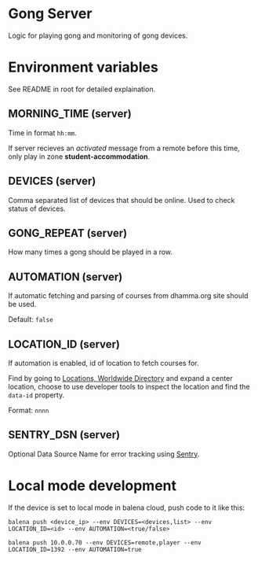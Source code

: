 # Gong Server

Logic for playing gong and monitoring of gong devices.

# Environment variables
See README in root for detailed explaination.

## MORNING_TIME (server)
Time in format `hh:mm`.

If server recieves an *activated* message from a remote before this time, only play in zone **student-accommodation**.

## DEVICES (server)
Comma separated list of devices that should be online. Used to check status of devices.

## GONG_REPEAT (server)
How many times a gong should be played in a row.

## AUTOMATION (server)
If automatic fetching and parsing of courses from dhamma.org site should be used.

Default: `false`

## LOCATION_ID (server)
If automation is enabled, id of location to fetch courses for.

Find by going to [Locations, Worldwide Directory](https://www.dhamma.org/en/locations/directory) and expand a center location, choose to use developer tools to inspect the location and find the `data-id` property.

Format: `nnnn`

## SENTRY_DSN (server)
Optional Data Source Name for error tracking using [Sentry](https://sentry.io/).

# Local mode development

If the device is set to local mode in balena cloud, push code to it like this:

    balena push <device_ip> --env DEVICES=<devices,list> --env LOCATION_ID=<id> --env AUTOMATION=<true/false>
    
    balena push 10.0.0.70 --env DEVICES=remote,player --env LOCATION_ID=1392 --env AUTOMATION=true